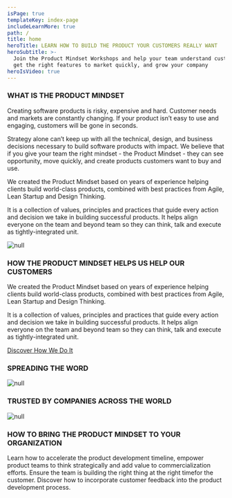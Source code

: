 ```yaml
---
isPage: true
templateKey: index-page
includeLearnMore: true
path: /
title: home
heroTitle: LEARN HOW TO BUILD THE PRODUCT YOUR CUSTOMERS REALLY WANT
heroSubtitle: >-
  Join the Product Mindset Workshops and help your team understand customers,
  get the right features to market quickly, and grow your company
heroIsVideo: true
---
```

### WHAT IS THE PRODUCT MINDSET

Creating software products is risky, expensive and hard. Customer needs and markets
are constantly changing. If your product isn’t easy to use and engaging, customers will be gone in seconds.

Strategy alone can’t keep up with all the technical, design, and business decisions necessary to build software products with impact. We believe that if you give your team the right mindset - the Product Mindset - they can see opportunity, move quickly,
and create products customers want to buy and use.

We created the Product Mindset based on years of experience helping clients build world-class products, combined with best practices from Agile, Lean Startup and Design Thinking.

It is a collection of values, principles and practices that guide every action and decision we take in building successful products. It helps align everyone on the team and beyond team so they can think, talk and execute as tightly-integrated unit.

![null](/images/product_mindset_full.png)

### HOW THE PRODUCT MINDSET HELPS US HELP OUR CUSTOMERS

We created the Product Mindset based on years of experience helping clients build world-class products, combined with best practices from Agile, Lean Startup and Design Thinking.

It is a collection of values, principles and practices that guide every action and decision we take in building successful products. It helps align everyone on the team and beyond team so they can think, talk and execute as tightly-integrated unit.

[Discover How We Do It](http://productmindset.com/productmindsetpaper)

### SPREADING THE WORD

![null](/images/testimonial.png)

### TRUSTED BY COMPANIES ACROSS THE WORLD

![null](/images/logos.png)

### HOW TO BRING THE PRODUCT MINDSET TO YOUR ORGANIZATION

Learn how to accelerate the product development timeline, empower product teams to think strategically and add value to commercialization efforts. Ensure the team is building the right thing at the right timefor the customer. Discover how to incorporate customer feedback into the product development process.
